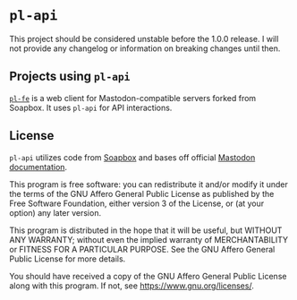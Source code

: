 # `pl-api`

This project should be considered unstable before the 1.0.0 release. I will not provide any changelog or information on breaking changes until then.

## Projects using `pl-api`

[`pl-fe`](https://github.com/mkljczk/pl-fe) is a web client for Mastodon-compatible servers forked from Soapbox. It uses `pl-api` for API interactions.

## License

`pl-api` utilizes code from [Soapbox](https://gitlab.com/soapbox-pub/soapbox) and bases off official [Mastodon documentation](https://docs.joinmastodon.org).

This program is free software: you can redistribute it and/or modify
it under the terms of the GNU Affero General Public License as published by
the Free Software Foundation, either version 3 of the License, or
(at your option) any later version.

This program is distributed in the hope that it will be useful,
but WITHOUT ANY WARRANTY; without even the implied warranty of
MERCHANTABILITY or FITNESS FOR A PARTICULAR PURPOSE. See the
GNU Affero General Public License for more details.

You should have received a copy of the GNU Affero General Public License
along with this program. If not, see <https://www.gnu.org/licenses/>.